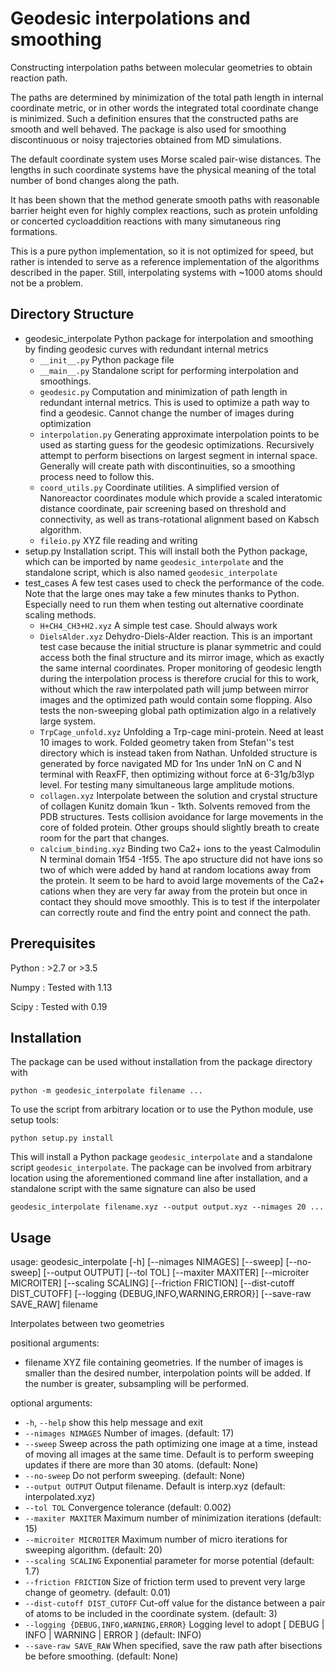 Geodesic interpolations and smoothing
====
Constructing interpolation paths between molecular geometries to obtain reaction path.

The paths are determined by minimization of the total path length in internal coordinate metric, or in other words the integrated total coordinate change is minimized. Such a definition ensures that the constructed paths are smooth and well behaved. The package is also used for smoothing discontinuous or noisy trajectories obtained from MD simulations.

The default coordinate system uses Morse scaled pair-wise distances.  The lengths in such coordinate systems have the physical meaning of the total number of bond changes along the path.

It has been shown that the method generate smooth paths with reasonable barrier height even for highly complex reactions, such as protein unfolding or concerted cycloaddition reactions with many simutaneous ring formations. 

This is a pure python implementation, so it is not optimized for speed, but rather is intended to serve as a reference implementation of the algorithms described in the paper.  Still, interpolating systems with ~1000 atoms should not be a problem.


Directory Structure
----
- geodesic_interpolate      Python package for interpolation and smoothing by finding geodesic curves with redundant internal metrics
  - `__init__.py`      Python package file
  - `__main__.py`      Standalone script for performing interpolation and smoothings.
  - `geodesic.py`      Computation and minimization of path length in redundant internal metrics.  This is used to optimize
   a path way to find a geodesic.  Cannot change the number of images during optimization
  - `interpolation.py` Generating approximate interpolation points to be used as starting guess for the geodesic optimizations.
   Recursively attempt to perform bisections on largest segment in internal space.  Generally will create path
   with discontinuities, so a smoothing process need to follow this.
  - `coord_utils.py`   Coordinate utilities.  A simplified version of Nanoreactor coordinates module which provide a scaled
   interatomic distance coordinate, pair screening based on threshold and connectivity, as well as trans-rotational
   alignment based on Kabsch algorithm.
  - `fileio.py`        XYZ file reading and writing
- setup.py             Installation script.  This will install both the Python package, which can be imported by name `geodesic_interpolate`
   and the standalone script, which is also named `geodesic_interpolate`
- test_cases           A few test cases used to check the performance of the code.  Note that the large ones may take a few minutes
   thanks to Python.  Especially need to run them when testing out alternative coordinate scaling methods.
  - `H+CH4_CH3+H2.xyz` A simple test case.  Should always work
  - `DielsAlder.xyz`   Dehydro-Diels-Alder reaction.  This is an important test case because the initial structure is planar symmetric and
   could access both the final structure and its mirror image, which as exactly the same internal coordinates.  Proper
   monitoring of geodesic length during the interpolation process is therefore crucial for this to work, without which
   the raw interpolated path will jump between mirror images and the optimized path would contain some flopping.
   Also tests the non-sweeping global path optimization algo in a relatively large system.
  - `TrpCage_unfold.xyz` Unfolding a Trp-cage mini-protein.  Need at least 10 images to work.  Folded geometry taken from Stefan''s test
   directory which is instead taken from Nathan.  Unfolded structure is generated by force navigated MD for 1ns under
   1nN on C and N terminal with ReaxFF, then optimizing without force at 6-31g/b3lyp level.  For testing many
   simultaneous large amplitude motions.
  - `collagen.xyz`     Interpolate between the solution and crystal structure of collagen Kunitz domain 1kun - 1kth.  Solvents removed
   from the PDB structures.  Tests collision avoidance for large movements in the core of folded protein.  Other
   groups should slightly breath to create room for the part that changes.
  - `calcium_binding.xyz`  Binding two Ca2+ ions to the yeast Calmodulin N terminal domain 1f54 -1f55.  The apo structure did not have
   ions so two of which were added by hand at random locations away from the protein.  It seem to be hard to avoid
   large movements of the Ca2+ cations when they are very far away from the protein but once in contact they should
   move smoothly.  This is to test if the interpolater can correctly route and find the entry point and connect the
   path.


Prerequisites
----

Python :  >2.7 or >3.5 

Numpy  :  Tested with 1.13

Scipy  :  Tested with 0.19


Installation
----
The package can be used without installation from the package directory with

    python -m geodesic_interpolate filename ...

To use the script from arbitrary location or to use the Python module, use setup tools:

    python setup.py install

This will install a Python package `geodesic_interpolate` and a standalone script `geodesic_interpolate`.
The package can be involved from arbitrary location using the aforementioned command line after installation,
and a standalone script with the same signature can also be used

    geodesic_interpolate filename.xyz --output output.xyz --nimages 20 ...


Usage
----
usage: geodesic_interpolate [-h] [--nimages NIMAGES] [--sweep] [--no-sweep]
                            [--output OUTPUT] [--tol TOL] [--maxiter MAXITER]
                            [--microiter MICROITER] [--scaling SCALING]
                            [--friction FRICTION] [--dist-cutoff DIST_CUTOFF]
                            [--logging {DEBUG,INFO,WARNING,ERROR}]
                            [--save-raw SAVE_RAW]
                            filename

Interpolates between two geometries

positional arguments:
  * filename            XYZ file containing geometries. If the number of images is smaller than the desired number,
   interpolation points will be added. If the number is greater, subsampling will be performed.

optional arguments:
  * `-h`, `--help`      show this help message and exit
  * `--nimages NIMAGES` Number of images. (default: 17)
  * `--sweep`           Sweep across the path optimizing one image at a time, instead of moving all images at the same time.
   Default is to perform sweeping updates if there are more than 30 atoms. (default: None)
  * `--no-sweep`        Do not perform sweeping. (default: None)
  * `--output OUTPUT`   Output filename. Default is interp.xyz (default: interpolated.xyz)
  * `--tol TOL`         Convergence tolerance (default: 0.002)
  * `--maxiter MAXITER` Maximum number of minimization iterations (default: 15)
  * `--microiter MICROITER`  Maximum number of micro iterations for sweeping algorithm. (default: 20)
  * `--scaling SCALING` Exponential parameter for morse potential (default: 1.7)
  * `--friction FRICTION`   Size of friction term used to prevent very large change of geometry. (default: 0.01)
  * `--dist-cutoff DIST_CUTOFF` Cut-off value for the distance between a pair of atoms to be included in the coordinate system. (default: 3)
  * `--logging {DEBUG,INFO,WARNING,ERROR}`   Logging level to adopt [ DEBUG | INFO | WARNING | ERROR ] (default: INFO)
  * `--save-raw SAVE_RAW`   When specified, save the raw path after bisections be before smoothing. (default: None)

